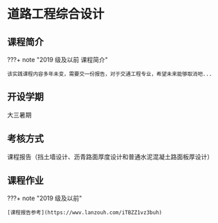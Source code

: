 # 道路工程综合设计

## 课程简介

???+ note "2019 级及以前 课程简介"

    该实践课程内容多年未变，需要交一份报告，对于交通工程专业，希望未来能够取消吧...

## 开设学期

大三暑期

## 考核方式

课程报告（挡土墙设计、沥青路面厚度设计和普通水泥混凝土路面板厚设计）

## 课程作业

???+ note "2019 级及以前"

    [课程报告参考](https://wwv.lanzouh.com/iTBZZ1vz3buh)

